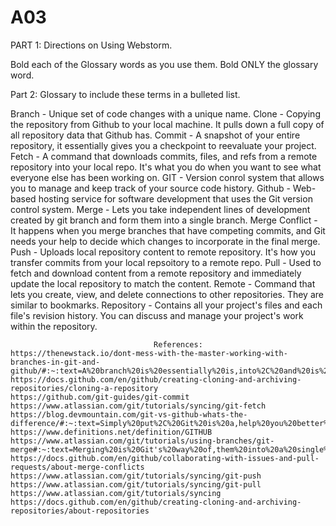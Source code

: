 # A03
PART 1: Directions on Using Webstorm.

Bold each of the Glossary words as you use them.  Bold ONLY the glossary word.

 

Part 2: Glossary to include these terms in a bulleted list.

Branch - Unique set of code changes with a unique name. 
Clone - Copying the repository from Github to your local machine. It pulls down a full copy of all repository data that Github has.
Commit - A snapshot of your entire repository, it essentially gives you a checkpoint to reevaluate your project. 
Fetch - A command that downloads commits, files, and refs from a remote repository into your local repo. It's what you do when you want to see what everyone else has been working on. 
GIT - Version conrol system that allows you to manage and keep track of your source code history. 
Github - Web-based hosting service for software development that uses the Git version control system.
Merge - Lets you take independent lines of development created by git branch and form them into a single branch.
Merge Conflict - It happens when you merge branches that have competing commits, and Git needs your help to decide which changes to incorporate in the final merge.
Push - Uploads local repository content to remote repository. It's how you transfer commits from your local repsoitory to a remote repo.
Pull - Used to fetch and download content from a remote repository and immediately update the local repository to match the content. 
Remote - Command that lets you create, view, and delete connections to other repositories. They are similar to bookmarks. 
Repository - Contains all your project's files and each file's revision history. You can discuss and manage your project's work within the repository. 

                                    
                                    References:
    https://thenewstack.io/dont-mess-with-the-master-working-with-branches-in-git-and-github/#:~:text=A%20branch%20is%20essentially%20is,into%2C%20and%20is%20called%20master.
    https://docs.github.com/en/github/creating-cloning-and-archiving-repositories/cloning-a-repository
    https://github.com/git-guides/git-commit
    https://www.atlassian.com/git/tutorials/syncing/git-fetch
    https://blog.devmountain.com/git-vs-github-whats-the-difference/#:~:text=Simply%20put%2C%20Git%20is%20a,help%20you%20better%20manage%20them.
    https://www.definitions.net/definition/GITHUB
    https://www.atlassian.com/git/tutorials/using-branches/git-merge#:~:text=Merging%20is%20Git's%20way%20of,them%20into%20a%20single%20branch.&text=The%20current%20branch%20will%20be,branch%20will%20be%20completely%20unaffected.
    https://docs.github.com/en/github/collaborating-with-issues-and-pull-requests/about-merge-conflicts
    https://www.atlassian.com/git/tutorials/syncing/git-push
    https://www.atlassian.com/git/tutorials/syncing/git-pull
    https://www.atlassian.com/git/tutorials/syncing
    https://docs.github.com/en/github/creating-cloning-and-archiving-repositories/about-repositories

